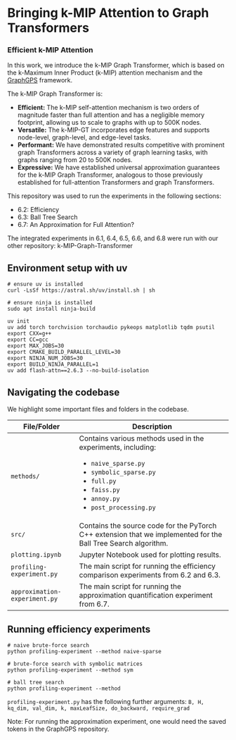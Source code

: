 # Bringing k-MIP Attention to Graph Transformers 
### Efficient k-MIP Attention

In this work, we introduce the k-MIP Graph Transformer, which is based on the k-Maximum Inner Product (k-MIP) attention mechanism and the [GraphGPS](https://github.com/rampasek/GraphGPS) framework.

The k-MIP Graph Transformer is:

- **Efficient:** The k-MIP self-attention mechanism is two orders of magnitude faster than full attention and has a negligible memory footprint, allowing us to scale to graphs with up to 500K nodes.
- **Versatile:** The k-MIP-GT incorporates edge features and supports node-level, graph-level, and edge-level tasks.
- **Performant:** We have demonstrated results competitive with prominent graph Transformers across a variety of graph learning tasks, with graphs ranging from 20 to 500K nodes.
- **Expressive:** We have established universal approximation guarantees for the k-MIP Graph Transformer, analogous to those previously established for full-attention Transformers and graph Transformers.

This repository was used to run the experiments in the following sections:

- 6.2: Efficiency
- 6.3: Ball Tree Search
- 6.7: An Approximation for Full Attention?

The integrated experiments in 6.1, 6.4, 6.5, 6.6, and 6.8 were run with our other repository: k-MIP-Graph-Transformer


## Environment setup with uv
```
# ensure uv is installed
curl -LsSf https://astral.sh/uv/install.sh | sh

# ensure ninja is installed
sudo apt install ninja-build

uv init
uv add torch torchvision torchaudio pykeops matplotlib tqdm psutil
export CXX=g++
export CC=gcc
export MAX_JOBS=30
export CMAKE_BUILD_PARALLEL_LEVEL=30
export NINJA_NUM_JOBS=30
export BUILD_NINJA_PARALLEL=1
uv add flash-attn==2.6.3 --no-build-isolation
```


## Navigating the codebase

We highlight some important files and folders in the codebase.

| File/Folder                | Description                                      |
|----------------------------|--------------------------------------------------|
| `methods/`                 | Contains various methods used in the experiments, including:<ul> <li> `naive_sparse.py` </li> <li> `symbolic_sparse.py` </li> <li> `full.py` </li> <li> `faiss.py` </li> <li> `annoy.py` </li> <li> `post_processing.py` </li></ul> |
| `src/`                     | Contains the source code for the PyTorch C++ extension that we implemented for the Ball Tree Search algorithm.                     |
| `plotting.ipynb`           | Jupyter Notebook used for plotting results.           |
| `profiling-experiment.py`  | The main script for running the efficiency comparison experiments from 6.2 and 6.3.                |
| `approximation-experiment.py` | The main script for running the approximation quantification experiment from 6.7.         |


## Running efficiency experiments

```
# naive brute-force search
python profiling-experiment --method naive-sparse

# brute-force search with symbolic matrices
python profiling-experiment --method sym    

# ball tree search
python profiling-experiment --method 
```

`profiling-experiment.py` has the following further arguments: `B, H, kq_dim, val_dim, k, maxLeafSize, do_backward, require_grad`



Note: For running the approximation experiment, one would need the saved tokens in the GraphGPS repository.


<!-- Optional:
```
pip install ipykernel
pip install matplotlib
``` -->